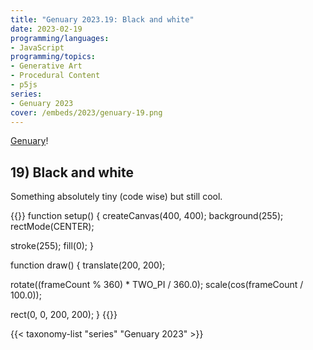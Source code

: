 ```yaml
---
title: "Genuary 2023.19: Black and white"
date: 2023-02-19
programming/languages:
- JavaScript
programming/topics:
- Generative Art
- Procedural Content
- p5js
series:
- Genuary 2023
cover: /embeds/2023/genuary-19.png
---
```

[Genuary](https://genuary.art/)! 

## 19) Black and white

<!--more-->

Something absolutely tiny (code wise) but still cool. 

{{<p5js width="400" height="420">}}
function setup() {
  createCanvas(400, 400);
  background(255);
  rectMode(CENTER);

  stroke(255);
  fill(0);
}

function draw() {
  translate(200, 200);
  
  rotate((frameCount % 360) * TWO_PI / 360.0);
  scale(cos(frameCount / 100.0));
  
  rect(0, 0, 200, 200);
}
{{</p5js>}}

{{< taxonomy-list "series" "Genuary 2023" >}}
